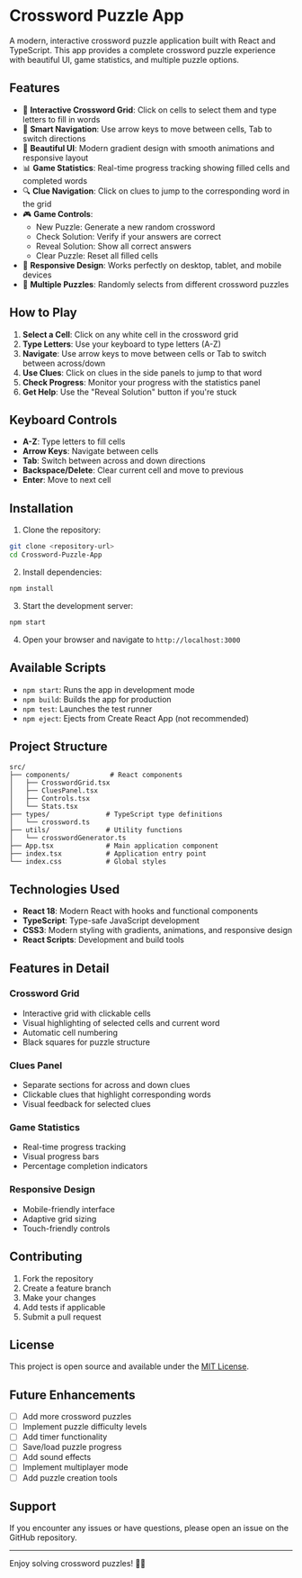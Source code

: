 # Crossword Puzzle App

A modern, interactive crossword puzzle application built with React and TypeScript. This app provides a complete crossword puzzle experience with beautiful UI, game statistics, and multiple puzzle options.

## Features

- 🎯 **Interactive Crossword Grid**: Click on cells to select them and type letters to fill in words
- 📝 **Smart Navigation**: Use arrow keys to move between cells, Tab to switch directions
- 🎨 **Beautiful UI**: Modern gradient design with smooth animations and responsive layout
- 📊 **Game Statistics**: Real-time progress tracking showing filled cells and completed words
- 🔍 **Clue Navigation**: Click on clues to jump to the corresponding word in the grid
- 🎮 **Game Controls**: 
  - New Puzzle: Generate a new random crossword
  - Check Solution: Verify if your answers are correct
  - Reveal Solution: Show all correct answers
  - Clear Puzzle: Reset all filled cells
- 📱 **Responsive Design**: Works perfectly on desktop, tablet, and mobile devices
- 🎲 **Multiple Puzzles**: Randomly selects from different crossword puzzles

## How to Play

1. **Select a Cell**: Click on any white cell in the crossword grid
2. **Type Letters**: Use your keyboard to type letters (A-Z)
3. **Navigate**: Use arrow keys to move between cells or Tab to switch between across/down
4. **Use Clues**: Click on clues in the side panels to jump to that word
5. **Check Progress**: Monitor your progress with the statistics panel
6. **Get Help**: Use the "Reveal Solution" button if you're stuck

## Keyboard Controls

- **A-Z**: Type letters to fill cells
- **Arrow Keys**: Navigate between cells
- **Tab**: Switch between across and down directions
- **Backspace/Delete**: Clear current cell and move to previous
- **Enter**: Move to next cell

## Installation

1. Clone the repository:
```bash
git clone <repository-url>
cd Crossword-Puzzle-App
```

2. Install dependencies:
```bash
npm install
```

3. Start the development server:
```bash
npm start
```

4. Open your browser and navigate to `http://localhost:3000`

## Available Scripts

- `npm start`: Runs the app in development mode
- `npm build`: Builds the app for production
- `npm test`: Launches the test runner
- `npm eject`: Ejects from Create React App (not recommended)

## Project Structure

```
src/
├── components/          # React components
│   ├── CrosswordGrid.tsx
│   ├── CluesPanel.tsx
│   ├── Controls.tsx
│   └── Stats.tsx
├── types/              # TypeScript type definitions
│   └── crossword.ts
├── utils/              # Utility functions
│   └── crosswordGenerator.ts
├── App.tsx             # Main application component
├── index.tsx           # Application entry point
└── index.css           # Global styles
```

## Technologies Used

- **React 18**: Modern React with hooks and functional components
- **TypeScript**: Type-safe JavaScript development
- **CSS3**: Modern styling with gradients, animations, and responsive design
- **React Scripts**: Development and build tools

## Features in Detail

### Crossword Grid
- Interactive grid with clickable cells
- Visual highlighting of selected cells and current word
- Automatic cell numbering
- Black squares for puzzle structure

### Clues Panel
- Separate sections for across and down clues
- Clickable clues that highlight corresponding words
- Visual feedback for selected clues

### Game Statistics
- Real-time progress tracking
- Visual progress bars
- Percentage completion indicators

### Responsive Design
- Mobile-friendly interface
- Adaptive grid sizing
- Touch-friendly controls

## Contributing

1. Fork the repository
2. Create a feature branch
3. Make your changes
4. Add tests if applicable
5. Submit a pull request

## License

This project is open source and available under the [MIT License](LICENSE).

## Future Enhancements

- [ ] Add more crossword puzzles
- [ ] Implement puzzle difficulty levels
- [ ] Add timer functionality
- [ ] Save/load puzzle progress
- [ ] Add sound effects
- [ ] Implement multiplayer mode
- [ ] Add puzzle creation tools

## Support

If you encounter any issues or have questions, please open an issue on the GitHub repository.

---

Enjoy solving crossword puzzles! 🧩✨
